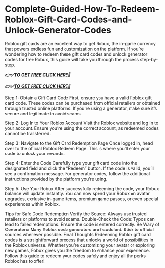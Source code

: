 # Complete-Guided-How-To-Redeem-Roblox-Gift-Card-Codes-and-Unlock-Generator-Codes

Roblox gift cards are an excellent way to get Robux, the in-game currency that powers endless fun and customization on the platform. If you’re wondering how to redeem these gift card codes and unlock generator codes for free Robux, this guide will take you through the process step-by-step.

***👉✅[TO GET FREE CLICK HERE](https://btadeal.com/rb7lx3g/)🔶***

***👉✅[TO GET FREE CLICK HERE](https://btadeal.com/rb7lx3g/)🔶***


Step 1: Obtain a Gift Card Code
First, ensure you have a valid Roblox gift card code. These codes can be purchased from official retailers or obtained through trusted online platforms. If you're using a generator, make sure it’s secure and legitimate to avoid scams.

Step 2: Log In to Your Roblox Account
Visit the Roblox website and log in to your account. Ensure you’re using the correct account, as redeemed codes cannot be transferred.

Step 3: Navigate to the Gift Card Redemption Page
Once logged in, head over to the official Roblox Redeem Page. This is where you’ll enter your code to unlock your rewards.

Step 4: Enter the Code
Carefully type your gift card code into the designated field and click the “Redeem” button. If the code is valid, you’ll see a confirmation message. For generator codes, follow the additional instructions provided by the platform you’re using.

Step 5: Use Your Robux
After successfully redeeming the code, your Robux balance will update instantly. You can now spend your Robux on avatar upgrades, exclusive in-game items, premium game passes, or even special experiences within Roblox.

Tips for Safe Code Redemption
Verify the Source: Always use trusted retailers or platforms to avoid scams.
Double-Check the Code: Typos can lead to failed redemptions. Ensure the code is entered correctly.
Be Wary of Generators: Many Roblox code generators are fraudulent. Stick to official sources whenever possible.
Final Thoughts
Redeeming Roblox gift card codes is a straightforward process that unlocks a world of possibilities in the Roblox universe. Whether you’re customizing your avatar or exploring new games, Robux gives you the freedom to enhance your experience. Follow this guide to redeem your codes safely and enjoy all the perks Roblox has to offer!
